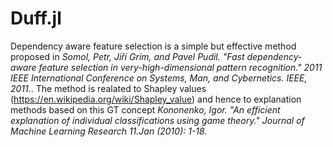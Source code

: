 # Duff.jl
Dependency aware feature selection is a simple but effective method proposed in *Somol, Petr, Jiří Grim, and Pavel Pudil. 
"Fast dependency-aware feature selection in very-high-dimensional pattern recognition." 
2011 IEEE International Conference on Systems, Man, and Cybernetics. IEEE, 2011.*. The method is realated to Shapley values 
(https://en.wikipedia.org/wiki/Shapley_value) and hence to explanation methods based on this GT concept 
*Kononenko, Igor. "An efficient explanation of individual classifications using game theory." Journal of Machine Learning Research 11.Jan (2010): 1-18.*
